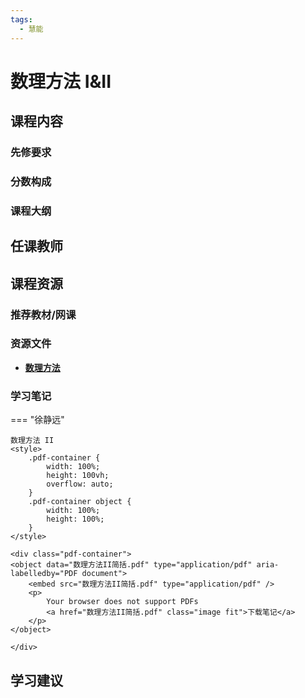 ```yaml
---
tags:
  - 慧能
---
```


# 数理方法 I&II

## 课程内容

### 先修要求

### 分数构成

### 课程大纲

## 任课教师

## 课程资源

### 推荐教材/网课

### 资源文件

- [**数理方法**](https://pan.baidu.com/s/1tfnoXeHc_GLfHFu_kdNQOQ?pwd=k9zw)

### 学习笔记

=== "徐静远"

    数理方法 II
    <style>
        .pdf-container {
            width: 100%;
            height: 100vh;
            overflow: auto;
        }
        .pdf-container object {
            width: 100%;
            height: 100%;
        }
    </style>

    <div class="pdf-container">
    <object data="数理方法II简括.pdf" type="application/pdf" aria-labelledby="PDF document">
        <embed src="数理方法II简括.pdf" type="application/pdf" />
        <p>
            Your browser does not support PDFs
            <a href="数理方法II简括.pdf" class="image fit">下载笔记</a>
        </p>
    </object>

    </div>

## 学习建议
